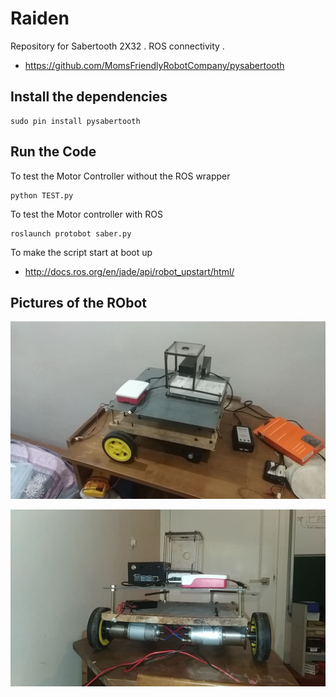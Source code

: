 # Raiden

Repository for Sabertooth 2X32 . ROS connectivity .

-  https://github.com/MomsFriendlyRobotCompany/pysabertooth


## Install the dependencies 

	sudo pin install pysabertooth


## Run the Code 


To test the Motor Controller without the ROS wrapper

	python TEST.py 


To test the Motor controller with ROS 

	roslaunch protobot saber.py


To make the script start at boot up 


-  http://docs.ros.org/en/jade/api/robot_upstart/html/


## Pictures of the RObot


![GitHub Logo](docs/side.jpg)


![GitHub Logo](docs/back.jpg)
